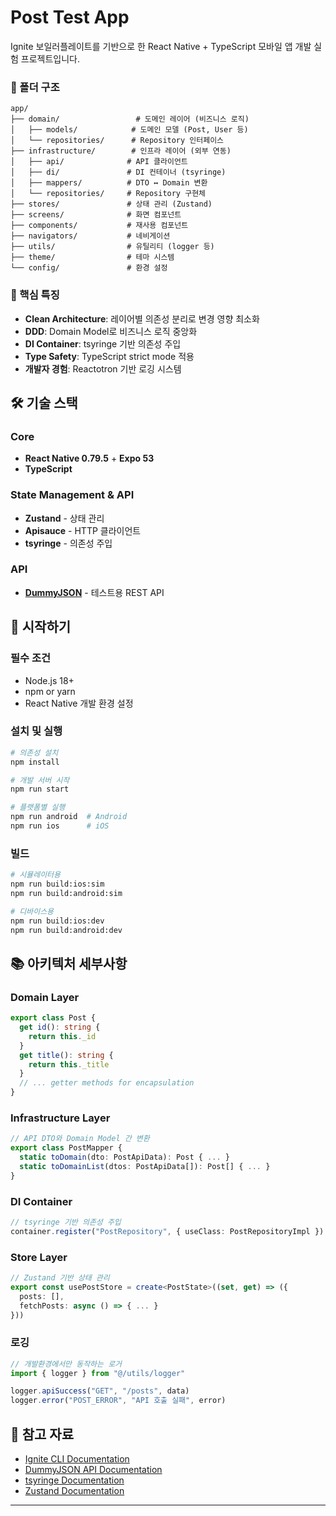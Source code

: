 # Post Test App

Ignite 보일러플레이트를 기반으로 한 React Native + TypeScript 모바일 앱 개발 실험 프로젝트입니다.

### 📁 폴더 구조

```
app/
├── domain/                 # 도메인 레이어 (비즈니스 로직)
│   ├── models/            # 도메인 모델 (Post, User 등)
│   └── repositories/      # Repository 인터페이스
├── infrastructure/        # 인프라 레이어 (외부 연동)
│   ├── api/              # API 클라이언트
│   ├── di/               # DI 컨테이너 (tsyringe)
│   ├── mappers/          # DTO ↔ Domain 변환
│   └── repositories/     # Repository 구현체
├── stores/               # 상태 관리 (Zustand)
├── screens/              # 화면 컴포넌트
├── components/           # 재사용 컴포넌트
├── navigators/           # 네비게이션
├── utils/                # 유틸리티 (logger 등)
├── theme/                # 테마 시스템
└── config/               # 환경 설정
```

### 🎯 핵심 특징

- **Clean Architecture**: 레이어별 의존성 분리로 변경 영향 최소화
- **DDD**: Domain Model로 비즈니스 로직 중앙화
- **DI Container**: tsyringe 기반 의존성 주입
- **Type Safety**: TypeScript strict mode 적용
- **개발자 경험**: Reactotron 기반 로깅 시스템

## 🛠️ 기술 스택

### Core

- **React Native 0.79.5** + **Expo 53**
- **TypeScript**

### State Management & API

- **Zustand** - 상태 관리
- **Apisauce** - HTTP 클라이언트
- **tsyringe** - 의존성 주입

### API

- **[DummyJSON](https://dummyjson.com/docs)** - 테스트용 REST API

## 🚀 시작하기

### 필수 조건

- Node.js 18+
- npm or yarn
- React Native 개발 환경 설정

### 설치 및 실행

```bash
# 의존성 설치
npm install

# 개발 서버 시작
npm run start

# 플랫폼별 실행
npm run android  # Android
npm run ios      # iOS
```

### 빌드

```bash
# 시뮬레이터용
npm run build:ios:sim
npm run build:android:sim

# 디바이스용
npm run build:ios:dev
npm run build:android:dev
```

## 📚 아키텍처 세부사항

### Domain Layer

```typescript
export class Post {
  get id(): string {
    return this._id
  }
  get title(): string {
    return this._title
  }
  // ... getter methods for encapsulation
}
```

### Infrastructure Layer

```typescript
// API DTO와 Domain Model 간 변환
export class PostMapper {
  static toDomain(dto: PostApiData): Post { ... }
  static toDomainList(dtos: PostApiData[]): Post[] { ... }
}
```

### DI Container

```typescript
// tsyringe 기반 의존성 주입
container.register("PostRepository", { useClass: PostRepositoryImpl })
```

### Store Layer

```typescript
// Zustand 기반 상태 관리
export const usePostStore = create<PostState>((set, get) => ({
  posts: [],
  fetchPosts: async () => { ... }
}))
```

### 로깅

```typescript
// 개발환경에서만 동작하는 로거
import { logger } from "@/utils/logger"

logger.apiSuccess("GET", "/posts", data)
logger.error("POST_ERROR", "API 호출 실패", error)
```

## 📖 참고 자료

- [Ignite CLI Documentation](https://github.com/infinitered/ignite)
- [DummyJSON API Documentation](https://dummyjson.com/docs)
- [tsyringe Documentation](https://github.com/microsoft/tsyringe)
- [Zustand Documentation](https://github.com/pmndrs/zustand)

---
